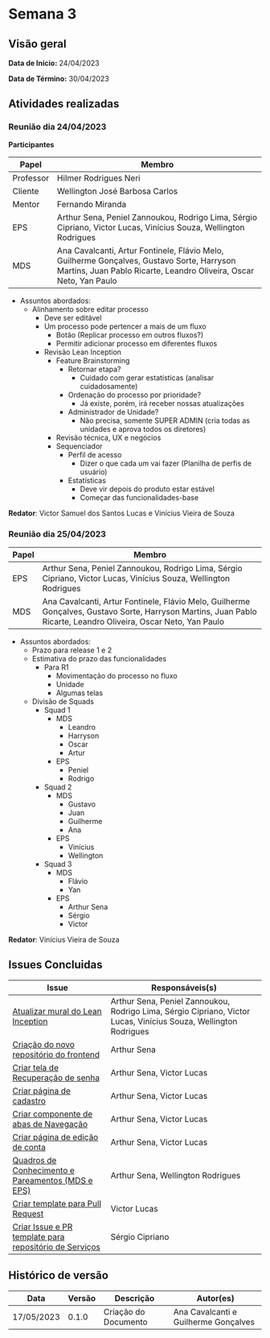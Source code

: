 # Semana 3
## Visão geral
**Data de Inicio:** 24/04/2023

**Data de Término:** 30/04/2023

## Atividades realizadas
### Reunião dia 24/04/2023
**Participantes**

| Papel | Membro |
| ----- | ------ |
| Professor | Hilmer Rodrigues Neri |
| Cliente | Wellington José Barbosa Carlos |
| Mentor |  Fernando Miranda |
| EPS | Arthur Sena, Peniel Zannoukou, Rodrigo Lima, Sérgio Cipriano, Victor Lucas, Vinícius Souza, Wellington Rodrigues | 
| MDS | Ana Cavalcanti, Artur Fontinele, Flávio Melo, Guilherme Gonçalves, Gustavo Sorte, Harryson Martins, Juan Pablo Ricarte, Leandro Oliveira, Oscar Neto, Yan Paulo |

- Assuntos abordados:
    - Alinhamento sobre editar processo
        - Deve ser editável
        - Um processo pode pertencer a mais de um fluxo
            - Botão (Replicar processo em outros fluxos?)   
            - Permitir adicionar processo em diferentes fluxos
        - Revisão Lean Inception
            - Feature Brainstorming
                - Retornar etapa?
                    - Cuidado com gerar estatísticas (analisar cuidadosamente)
                - Ordenação do processo por prioridade?
                    - Já existe, porém, irá receber nossas atualizações
                - Administrador de Unidade?
                    - Não precisa, somente SUPER ADMIN (cria todas as
unidades e aprova todos os diretores)
            - Revisão técnica, UX e negócios
            - Sequenciador
                - Perfil de acesso
                    - Dizer o que cada um vai fazer (Planilha de perfis de
usuário)
                - Estatísticas
                    - Deve vir depois do produto estar estável
                    - Começar das funcionalidades-base

**Redator**: Victor Samuel dos Santos Lucas e Vinícius Vieira de Souza

### Reunião dia 25/04/2023
| Papel | Membro |
| ----- | ------ |
| EPS | Arthur Sena, Peniel Zannoukou, Rodrigo Lima, Sérgio Cipriano, Victor Lucas, Vinícius Souza, Wellington Rodrigues | 
| MDS |  Ana Cavalcanti, Artur Fontinele, Flávio Melo, Guilherme Gonçalves, Gustavo Sorte, Harryson Martins, Juan Pablo Ricarte, Leandro Oliveira, Oscar Neto, Yan Paulo |

- Assuntos abordados:
    - Prazo para release 1 e 2 
    - Estimativa do prazo das funcionalidades 
        - Para R1
            - Movimentação do processo no fluxo
            - Unidade
            - Algumas telas
    - Divisão de Squads
        - Squad 1
            - MDS
                - Leandro
                - Harryson
                - Oscar
                - Artur
            - EPS
                - Peniel
                - Rodrigo
        - Squad 2
            - MDS
                - Gustavo 
                - Juan
                - Guilherme 
                - Ana 
            - EPS
                - Vinícius
                - Wellington
        - Squad 3
            - MDS
                - Flávio
                - Yan
            - EPS
                - Arthur Sena
                - Sérgio
                - Victor

            
        
**Redator**: Vinícius Vieira de Souza

## Issues Concluidas
| Issue | Responsáveis(s) |
| ----- | ---------------- |
|[Atualizar mural do Lean Inception](https://github.com/fga-eps-mds/2023-1-CAPJu-Doc/issues/5)| Arthur Sena, Peniel Zannoukou, Rodrigo Lima, Sérgio Cipriano, Victor Lucas, Vinícius Souza, Wellington Rodrigues |
|[Criação do novo repositório do frontend](https://github.com/fga-eps-mds/2023-1-CAPJu-Doc/issues/21)| Arthur Sena |
|[Criar tela de Recuperação de senha](https://github.com/fga-eps-mds/2023-1-CAPJu-Doc/issues/25)| Arthur Sena, Victor Lucas|
|[Criar página de cadastro](https://github.com/fga-eps-mds/2023-1-CAPJu-Doc/issues/27)| Arthur Sena, Victor Lucas |
|[Criar componente de abas de Navegação](https://github.com/fga-eps-mds/2023-1-CAPJu-Doc/issues/28)| Arthur Sena, Victor Lucas |
|[Criar página de edição de conta](https://github.com/fga-eps-mds/2023-1-CAPJu-Doc/issues/30)| Arthur Sena, Victor Lucas |
|[Quadros de Conhecimento e Pareamentos (MDS e EPS)](https://github.com/fga-eps-mds/2023-1-CAPJu-Doc/issues/34)| Arthur Sena, Wellington Rodrigues |
|[Criar template para Pull Request](https://github.com/fga-eps-mds/2023-1-CAPJu-Doc/issues/40)| Victor Lucas |
|[Criar Issue e PR template para repositório de Serviços](https://github.com/fga-eps-mds/2023-1-CAPJu-Doc/issues/43)| Sérgio Cipriano |

## Histórico de versão
| Data | Versão | Descrição | Autor(es) |
| ---- | ---- | ---- | ---- |
| 17/05/2023 | 0.1.0 | Criação do Documento | Ana Cavalcanti e Guilherme Gonçalves|